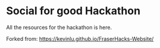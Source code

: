 # Social for good Hackathon

All the resources for the hackathon is here.

Forked from: https://kevinlu.github.io/FraserHacks-Website/
